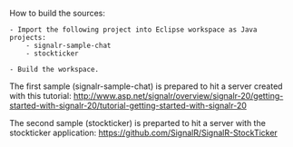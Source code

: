 How to build the sources:

	- Import the following project into Eclipse workspace as Java projects:
		- signalr-sample-chat
		- stockticker

	- Build the workspace.

The first sample (signalr-sample-chat) is prepared to hit a server created with this tutorial: http://www.asp.net/signalr/overview/signalr-20/getting-started-with-signalr-20/tutorial-getting-started-with-signalr-20

The second sample (stockticker) is preparted to hit a server with the stockticker application: https://github.com/SignalR/SignalR-StockTicker

